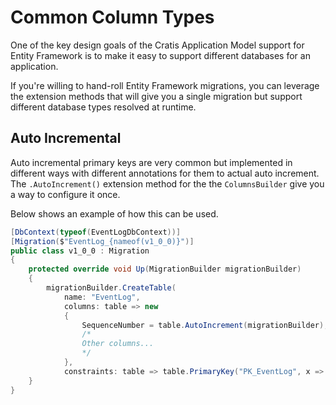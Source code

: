 # Common Column Types

One of the key design goals of the Cratis Application Model support for Entity Framework is to make it easy to support
different databases for an application.

If you're willing to hand-roll Entity Framework migrations, you can leverage the extension methods that will give you
a single migration but support different database types resolved at runtime.

## Auto Incremental

Auto incremental primary keys are very common but implemented in different ways with different annotations for them to
actual auto increment. The `.AutoIncrement()` extension method for the the `ColumnsBuilder` give you a way to configure
it once.

Below shows an example of how this can be used.

```csharp
[DbContext(typeof(EventLogDbContext))]
[Migration($"EventLog_{nameof(v1_0_0)}")]
public class v1_0_0 : Migration
{
    protected override void Up(MigrationBuilder migrationBuilder)
    {
        migrationBuilder.CreateTable(
            name: "EventLog",
            columns: table => new
            {
                SequenceNumber = table.AutoIncrement(migrationBuilder), // Creates an auto increment column of correct integer type
                /*
                Other columns...
                */
            },
            constraints: table => table.PrimaryKey("PK_EventLog", x => x.SequenceNumber));
    }
}
```
